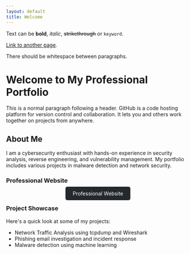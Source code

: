 ```yaml
---
layout: default
title: Welcome
---
```


Text can be **bold**, _italic_, ~~strikethrough~~ or `keyword`.

[Link to another page](./another-page.html).

There should be whitespace between paragraphs.

# Welcome to My Professional Portfolio

This is a normal paragraph following a header. GitHub is a code hosting platform for version control and collaboration. It lets you and others work together on projects from anywhere.

## About Me

I am a cybersecurity enthusiast with hands-on experience in security analysis, reverse engineering, and vulnerability management. My portfolio includes various projects in malware detection and network security.

### Professional Website

<p style="text-align: center;">
  <a href="https://your-professional-website.com" class="btn" style="background-color: #24292e; color: white; padding: 10px 20px; text-decoration: none; border-radius: 5px;">
    Professional Website
  </a>
</p>

### Project Showcase

Here's a quick look at some of my projects:
- Network Traffic Analysis using tcpdump and Wireshark
- Phishing email investigation and incident response
- Malware detection using machine learning

